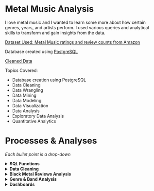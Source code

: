 # Metal Music Analysis

I love metal music and I wanted to learn some more about how certain genres, years, and artists perform. I used various queries and analytical skills to transform and gain insights from the data.

[Dataset Used: Metal Music ratings and review counts from Amazon](https://www.kaggle.com/datasets/patkle/metal-music-ratings-and-review-counts-from-amazon/data)

Database created using [PostgreSQL](https://www.postgresql.org/)


[Cleaned Data](data/cleaned_data/all-metal-music-cleaned.csv)

Topics Covered:
- Database creation using PostgreSQL
- Data Cleaning
- Data Wrangling
- Data Mining
- Data Modeling
- Data Visualization
- Data Analysis
- Exploratory Data Analysis
- Quantitative Analytics

# Processes & Analyses

*Each bullet point is a drop-down*

<details>
<summary><b>SQL Functions<b></summary>

1. Create function to query all metal music from each dataset.
    - This function was created to prevent the need to make repetitious unions, and/or also prevent the need to upload an aggregated version of the dataset as a new table, which reduces the potential database size by half.

```sql
CREATE OR REPLACE FUNCTION get_all_metal_music()
RETURNS TABLE(
    artist TEXT,
    asin TEXT,
    media TEXT,
    review_count NUMERIC,
    star_rating NUMERIC,
    title TEXT,
    year INTEGER,
    genre TEXT
) AS $$
DECLARE -- initialize variables needed for function
    query TEXT := '';
    tbl RECORD;
    col RECORD;
    where_clause TEXT;
BEGIN
    -- loop over tables with "_metal_music" in the name to get all data
    -- this works because each metal genre has "_metal_music" as a suffix.
    FOR tbl IN
        SELECT 
            table_name
        FROM 
            information_schema.tables
        WHERE 
            table_schema = 'metal_music' AND table_name LIKE '%_metal_music'
    LOOP
        where_clause := '';
        
            -- null rows were found in the original function, which added nearly double the amount of rows.
            -- this was added after the fact to alleviate this issue.
        FOR col IN
            SELECT column_name
            FROM information_schema.columns
            WHERE table_name = tbl.table_name AND table_schema = 'metal_music'
        LOOP
            where_clause := where_clause || col.column_name || ' IS NOT NULL AND ';
        END LOOP;

        -- remove the last "AND"
        where_clause := left(where_clause, length(where_clause) - 4);

        -- construct the query for the current table
        query := query || 'SELECT * FROM ' || quote_ident(tbl.table_name) || ' WHERE ' || where_clause || ' UNION ALL ';
    END LOOP;

    -- Remove the last "UNION ALL" to make the query valid
    query := left(query, length(query) - 10);

    -- Execute the final query
    RETURN QUERY EXECUTE query;
END;
$$ LANGUAGE plpgsql;

```
</details>

<details>
<summary><b>Data Cleaning</b></summary>

*There was a significant number of rows with insufficient data. Whether this be null values, or incompatible data types in certain columns due to (probable) issues with the web scraper used to collect the data.*

1. Add genre column to each dataset.
    - "thrash_and_speed_metal.csv" was shortened to thrash metal due to the terms being used interchangeably.
2. Append datasets with short [python script](working_files/append_csv.py). This was done to facilitate the cleaning process by removing cleaning step repetitions.

```py
import pandas as pd
import os

# set path
csv_folder = 'working_data'

# list csv files
csv_files = [f for f in os.listdir(csv_folder) if f.endswith('.csv')]

# read and combine data
combined_data = pd.concat([
    pd.read_csv(os.path.join(csv_folder, file)) 
    for file in csv_files], ignore_index=True)

# save to new csv
output = 'metal-music.csv'
combined_data.to_csv(output, index=False)
```
3. Remove random data in columns that shouldn't be there (char in numeric columns). Likely a result of data scraper issues.
    - Carried out using Excel for the easy identification of data of types that did not fit the column(s).
4. Create temporary database and remove all null values [Completed using created_metal_music_database.sql](working_files/create_metal_music_database.sql)
    - Cannot perform analysis with null due to every value in table needed.
5. Separate files by genre again (appended initially to make cleaning easier).
6. Final product of clean data found in [cleaned_data](data/cleaned_data/)
</details>

<details>
<summary><b>Black Metal Reviews Analysis</b></summary>

**Goal(s):**

*Query and visualize information about black metal reviews to see which artists and albums performed the best.*

*~~Check to see if certain time periods performed better (i.e. if older black metal is more popular than newer black metal). This question is from my personal favoritism for older black metal music, so I'm curious to see if the reviews on Amazon support my mindset.~~* **Not possible due to dates not being accurate in dataset. The 'year' is potentially the year they were added to Amazon.**

*Check to see if reviews were higher if physical media was purchased compared to MP3 files.*

1. Write query to get the average ratings per artist where there are more then 50 reviews. 
    - Limited to more than 50 reviews for analysis integrity to prevent a potential skew.
```sql
-- separate cte to query the average stars for every album released by artist
WITH average_ratings AS (
    SELECT
        artist,
        ROUND(AVG(star_rating), 1) AS average_stars
    FROM black_metal_music
    WHERE review_count > 50
    GROUP BY artist
)

-- join average_ratings and get basic information provided by dataset
SELECT
    b.artist,
    b.title,
    b.media,
    b.review_count,
    b.star_rating,
    a.average_stars
FROM average_ratings AS a
INNER JOIN black_metal_music AS b
    ON a.artist = b.artist
WHERE review_count > 50
ORDER BY b.artist;
```
2. Create a simple [dashboard](working_files/working_data/black_metal_reviews_analysis/black_metal_reviews_analysis.pbix) with the following features:
    - Slicers to allow the user to filter the data by band, album titles, range of review stars, and the count of reviews.
    - Graphs that showcase each band and their albums' performance. This was achieved with a simple column and stacked area chart.
        - The stacked area chart allows the user to adjust the range of values starting at 4.0 and ending at 5.0. This can further improve the user's experience when interacting with the dashboard.
    - Total count of reviews that automatically updates when a user filters the data with a respective slicer.
    
![Dashboard](analysis/img/dashboards/black_metal_music_analysis_dashboard.png)

**To apply this dashboard, thinking of a scenario where it would be useful is essential.**

*Example scenario:*

Suppose I am an event planner and I am figuring out which bands I want to be at our concert. To do this, I can use the slicers in parallel with certain variables that would drive outreach, turnout, and overall performance of the event. To start off, a concert planner may want to look at reviews. The higher a band's average album reviews are, the higher quality the conert may be. However, one cannot blindly assume this is the only variable that matters. Keep in mind, this dashboard was created with a query that only showed the albums with a review count over 50. The lower the review count is, the easier it is for a rating to be unreliable. This was the mindset behind adding the review count slicer. 

Now back to the scenario. A concert planner can find reliable results by filtering the data using the slicers to determine high-rated bands with a large number of reviews on their albums. The more reviews, the more listeners. The more listeners, the more people that would potentially attend the live music event. 

Let's say the event planner wants to see all the bands that have albums with at least 500 reviews. This filters it down quite nicely and gives us a good list of bands that we can choose from.

![Filtered Dashboard](analysis/img/dashboards/black_metal_music_analysis_dashboard_filtered_1.png)

However, there may be a potential issue. What if the event is only running for one day? And what if during that one day, there are only a few hours for the bands to perform? With that in mind, the concert planner could further filter the results by reviews. After checking the column charts for the highest-rated albums, the event planner can use the slicer to get a smaller list of bands that they could consider. 

The result of this filter gives us three bands with over 500 reviews and their albums with an average of 4.8 stars. This looks like it would be a pretty good concert that would draw a good number of people! With a bit of background knowledge, one would easily know that the bands listed are very large in the metal community. 

![Filtered Dashboard](analysis/img/dashboards/black_metal_music_analysis_dashboard_filtered_2.png)

*Conclusion:*

With this dashboard, an event manager could easily figure out which bands in a specific genre would be the best to consider when planning. Filtering by certain variables streamlines the process and allows professionals make decisions based on the data, instead of guessing or using subjective reasoning. On top of all this, if a band did not want to perform, or no longer performs, the event manager could easily broaden the filter and get a new list that would still draw a large number of people to the event.
</details>

<details>
<summary><b>Genre & Band Analysis</b></summary>

**Goal(s):**

*Assume a similar scenario of a festival planner, shown above in the black metal music analysis.*

*Compare metal genres to one another.*

*Compare bands to one another.*

## Create a simple graph using seaborn to display the popularity of each genre's review count.

Created in [band_and_genre_analysis.ipynb](working_files/python/band_and_genre_analysis.ipynb)

![Genre Comparison Graph](analysis/img/graphs/genre_comparison.png)

While I did an analysis previously for black metal, my favorite genre, an event planner might not pick that genre if they were looking for a few bands to play. It's pretty easy to see what the fan favorites are. One thing to note, the "metal" genre column contains duplicates entries from other genres. This is due to it being an umbrella term, which every other genre falls into. However, even disregarding this, Pop Metal is still massive in comparison to the other genres.

To put it into perspective, take a look at the results from this query:

```sql
WITH all_but_pop AS (
    SELECT
        SUM(review_count) AS all_but
    FROM get_all_metal_music()
    WHERE genre NOT LIKE 'pop%metal'
)

SELECT
    genre,
    SUM(review_count) AS individual_sum,
    all_but_pop.all_but as sum_no_pop
FROM get_all_metal_music(), all_but_pop
GROUP BY genre, all_but_pop.all_but
ORDER BY individual_sum DESC;
```

This query will return the sum of all review counts for each genre, and then a sum of all the genres excluding pop metal.

![Pop Reviews Versus All Other Genres](analysis/img/query_results/pop_vs_all.png)

This is **all** of the genres' review counts added up compared to the sum of the review counts of pop metal **alone**.

That's a ratio of approximately 16 pop metal reviews for every 20 reviews for all the other genres combined!

<details>
<summary>Exact Ratio</summary>
16:20

1620756 / 100000 = 16.20756

1997811 / 100000 = 19.97811
</details>


If you were a concert planner, which genre would you choose to drive the most revenue? While there could potentially be more factors to influence your choice, based on the numbers alone, pop metal is the clear winner and an almost must-pick.

## Analyze Individual Bands and Discover More About the Dataset

Continued from previous section in [band_and_genre_analysis.ipynb](working_files/python/band_and_genre_analysis.ipynb)

First, I wanted to do a little bit of data exploration on the different bands, specifically how many rows each one showed up in.

To do this, I used the simple bit of code:

 ```py
 metal_df.artist.value_counts()
 ```

![Check Rows](analysis/img/python_returns/band_and_genre_analysis/check_rows.png)

Simply looking at these numbers, it's safe to assume that the top few, especially Motorhead, Iron Maiden, and Deep Purple are unusually high. Let's do a more thorough investigation.

For this further investigation, I will choose Motorhead since it is the largest count that is not Various Artists. This is assuming Various Artists is a collaborative album, or some other form of media where one artist cannot be specified.

The next processes are the following:
1. Return the number of rows that Motorhead is found in.
2. Print the number of rows with unique titles.
3. Print the number of rows with duplicate titles, returning only the original value that is duplicated.
4. Display the duplicated rows in a data frame, ordered by the title.

```py
# get rows where artist is motorhead
motorhead = metal_df[metal_df.artist =='Motörhead']
print(motorhead.shape)

# get unique titles
unique_titles = motorhead.title.unique()
print("Unique titles:", len(unique_titles))

# get duplicated titles
duplicate_titles = motorhead[motorhead.title.duplicated()]
print("Duplicate titles:", len(duplicate_titles))

# display duplicate entries, ordered by title
duplicates = motorhead[motorhead.title.duplicated()]
duplicates.sort_values(by=['title'])
```

![Check Unique and Duplicate Values](analysis/img/python_returns/band_and_genre_analysis/check_unique_and_duplicate.png)

Simply looking at the above dataframe, we can see that "Ace Of Spades" has at least 5 rows. Let's print specifically that title and sort it by the year.

```py
duplicates[duplicates['title'] == "Ace Of Spades"].sort_values(by=['year'])
```

![Ace of Spades Duplicates](analysis/img/python_returns/band_and_genre_analysis/ace_of_spades_duplicates.png)

This gives us a look into the type of issues our dataset has. It includes re-releases of albums in different years, different genres, and with different media types.

Let's also look a the titles that have duplicates to find patterns.

```py
print(duplicates.title.unique())
```

![Show Duplicates](analysis/img/python_returns/band_and_genre_analysis/show_duplicates.png)

Looking at this list, you can see that there are a lot of titles that you would know are not studio records, but instead are re-releases or live records.

Let's see how many rows we can remove that have these kinds of titles.

```py
# check if title contains the words indicating a secondary release, ignoring case to prevent inacurate data due to a poor title
motorhead_non_albums = motorhead[motorhead.title.str.contains("live|best|collection|alternate|archive|single|edition", case=False)]
print("Non-albums:", len(motorhead_non_albums))
```

**Returns:** 

Non-albums: 69

69 is a lot of extra entries that are in the dataset! Recall that there were 226 total rows, including duplicates. 

Let's see how low we can get the entries down to once we factor in all of these unclean traits.

```py
clean_titles_cnt = len(unique_titles) - len(motorhead_non_albums)
print("Total unique albums, not including alternate versions:", clean_titles_cnt)
```

**Returns:**

Total unique albums, not including alternate versions: 22

From these processes, we can conclude that Motörhead has rougly 22 unique studio albums on Amazon. 

With Motorhead cleaned, analysis on the review counts, average stars, and anything else can be much simpler with the irrelevant rows removed.
</details>

<details>
<summary><b>Dashboards</b></summary>

**Goal(s):**

*Create meaningful dashboards to answer potentiall business problems.*

*Create interactive dashboards, allowing a user to slice data and gain the insights they need.*

## Getting the Data

Using methods from the previous section, I can create a small Python file that will remove duplicates, and remove rows that are likely not studio albums.

[get_studio_albums.py](working_files/python/get_studio_albums.py get_studio_albums.py) uses a very simple process:

```py
# remove duplicates
metal_no_dupes = metal_df.drop_duplicates(subset=['title'])

# remove keywords that indicate a re-release or live record
metal_no_dupes_only_albums = metal_no_dupes[~metal_no_dupes.title.str.contains("live|best|collection|alternate|archive|single|edition", case=False)]

# save file
metal_no_dupes_only_albums.to_csv('studio_albums_only.csv', index=False)
```

This returns 16,760 rows. Keep in mind the original dataset is 27,611 rows. This shows that there are over 10,000 rows of data that potentially irrelevant. Also consider that the original, completely uncleaned (null rows, data using special characters, mismatched data types in rows, etc) dataset after appending was over 33,000 rows.

Now that the dataset is cleaned, I can move on to Power BI and create dashboards.

## Power BI Dashboard Creation

</details>